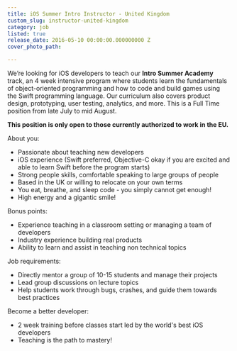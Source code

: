 ```yaml
---
title: iOS Summer Intro Instructor - United Kingdom
custom_slug: instructor-united-kingdom
category: job
listed: true
release_date: 2016-05-10 00:00:00.000000000 Z
cover_photo_path: 

---
```

We’re looking for iOS developers to teach our <b>Intro Summer Academy</b> track, an 4 week intensive program where students learn the fundamentals of object-oriented programming and how to code and build games using the Swift programming language. Our curriculum also covers product design, prototyping, user testing, analytics, and more. This is a Full Time position from late July to mid August.

<b>This position is only open to those currently authorized to work in the EU.</b>

About you:

- Passionate about teaching new developers
- iOS experience (Swift preferred, Objective-C okay if you are excited and able to learn Swift before the program starts)
- Strong people skills, comfortable speaking to large groups of people
- Based in the UK or willing to relocate on your own terms
- You eat, breathe, and sleep code - you simply cannot get enough!
- High energy and a gigantic smile!

Bonus points:

- Experience teaching in a classroom setting or managing a team of developers
- Industry experience building real products
- Ability to learn and assist in teaching non technical topics

Job requirements:

- Directly mentor a group of 10-15 students and manage their projects
- Lead group discussions on lecture topics
- Help students work through bugs, crashes, and guide them towards best practices

Become a better developer:

- 2 week training before classes start led by the world's best iOS developers
- Teaching is the path to mastery!
